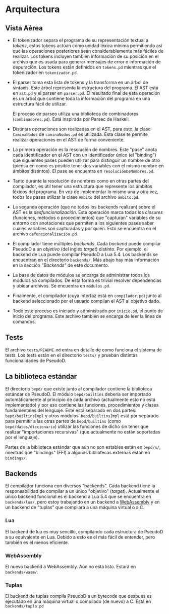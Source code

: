 # Arquitectura #

## Vista Aérea ##

- El tokenizador separa el programa de su representación textual a *tokens*,
  estos tokens actúan como unidad léxica mínima permitiendo así que las
  operaciones posteriores sean considerablemente más fáciles de realizar. Los
  tokens incluyen también información de su posición en el archivo que es usada
  para generar mensajes de error e información de depuración. Los tokens están
  definidos en `tokens.pd` mientras que el tokenizador en `tokenizador.pd`.
- El parser toma esta lista de tokens y la transforma en un árbol de
  sintaxis. Este árbol representa la estructura del programa. El AST está en
  `ast.pd` y el parser en `parser.pd`. El resultado final de esta operación es
  un árbol que contiene toda la información del programa en una estructura
  fácil de utilizar.
  
  El proceso de parseo utiliza una biblioteca de combinadores
  (`combinadores.pd`). Está inspirada por Parsec de Haskell.
- Distintas operaciones son realizadas en el AST, para esto, la clase
  `CaminaNodos` de `caminaNodos.pd` es utilizada. Esta clase te permite
  realizar operaciones en el AST de forma conveniente.
- La primera operación es la resolución de nombres. Este "pase" anota cada
  identificador en el AST con un identificador único (el "binding") que
  siguientes pases pueden utilizar para distinguir un nombre de otro (piensa en
  como es posible tener dos variables con el mismo nombre en ámbitos
  distintos). El pase se encuentra en `resoluciónDeNombres.pd`.
- Tanto durante la resolución de nombres como en otras partes del compilador,
  es útil tener una estructura que represente los ámbitos léxicos del
  programa. En vez de implementar lo mismo una y otra vez, todos los pases
  utilizar la clase `Ámbito` del archivo `ámbito.pd`.
- La segunda operación (que no todos los backends realizan) sobre el AST es la
  *desfuncionalización*. Esta operación marca todos los *closures* (funciones,
  métodos o procedimientos) que "capturan" variables de su entorno con
  anotaciones que permiten a los siguientes pases saber cuales variables son
  capturadas y por quién. Esto se encuentra en el archivo
  `defuncionalización.pd`.
- El compilador tiene múltiples *backends*. Cada *backend* puede compilar
  PseudoD a un *objetivo* (del inglés *target*) distínto. Por ejemplo, el
  backend de Lua puede compilar PseudoD a Lua 5.4. Los backends se encuentran
  en el directorio `backends/`. Más abajo hay más información en la sección
  *"Backends"* de este documento.
- La base de datos de módulos se encarga de administrar todos los módulos ya
  compilados. De esta forma es trivial resolver dependencias y ubicar
  archivos. Se encuentra en `módulos.pd`.
- Finalmente, el compilador (cuya interfaz está en `compilador.pd`) junto al
  backend seleccionado por el usuario compilan el AST al objetivo dado.
- Todo este proceso es iniciado y administrado por `inicio.pd`, el punto de
  inicio del programa. Este archivo también se encarga de leer la línea de
  comandos.

## Tests ##

El archivo `tests/README.md` entra en detalle de como funciona el sistema de
tests. Los tests están en el directorio `tests/` y prueban distintas
funcionalidades de PseudoD.

## La biblioteca estándar ##

El directorio `bepd/` que existe junto al compilador contiene la biblioteca
estándar de PseudoD. El módulo `bepd/builtins` debería ser importado
automáticamente al principio de cada archivo (actualmente esto no está
implementado) y por eso contiene las funciones, procedimientos y clases
fundamentales del lenguaje. Este está separado en dos partes:
`bepd/builtinsImpl` y otros módulos. `bepd/builtinsImpl` está por separado para
permitir a las otras partes de `bepd/builtins` (como `bepd/datos/diccionario`)
utilizar las funciones de dicho sin tener que realizar "importaciones
recursivas" (que actualmente no están soportadas por el lenguaje).

Partes de la biblioteca estándar que aún no son estables están en `bepd/x/`,
mientras que "bindings" (FFI) a algunas bibliotecas externas están en
`bindings/`.

## Backends ##

El compilador funciona con diversos "backends". Cada backend tiene la
responsabilidad de compilar a un único "objetivo" (*target*). Actualmente el
único backend funcional es el backend a Lua 5.4 que se encuentra en
`backends/lua/`, pero estoy trabajando en un backend a [WebAssembly][wasm] y en
un backend de "tuplas" que compilará a una máquina virtual o a C.

### Lua ###

El backend de lua es muy sencillo, compilando cada estructura de PseudoD a su
equivalente en Lua. Debido a esto es el más fácil de entender, pero también es
el menos eficiente.

### WebAssembly ###

El nuevo backend a WebAssembly. Aún no está listo. Estará en `backends/wasm/`.

### Tuplas ###

El backend de tuplas compila PseudoD a un bytecode que después es ejecutado en
una máquina virtual o compilado (de nuevo) a C. Está en `backends/tupla.pd`

[wasm]: https://webassembly.org

